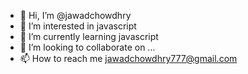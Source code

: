 - 👋 Hi, I’m @jawadchowdhry
- 👀 I’m interested in javascript 
- 🌱 I’m currently learning javascript
- 💞️ I’m looking to collaborate on ...
- 📫 How to reach me jawadchowdhry777@gmail.com

<!---
jawadchowdhry/jawadchowdhry is a ✨ special ✨ repository because its `README.md` (this file) appears on your GitHub profile.
You can click the Preview link to take a look at your changes.
--->
